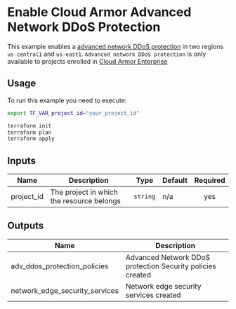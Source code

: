 # Enable Cloud Armor Advanced Network DDoS Protection

This example enables a [advanced network DDoS protection](https://cloud.google.com/armor/docs/armor-enterprise-overview#advanced_network_ddos_protection) in two regions `us-central1` and `us-east1`. `Advanced network DDoS protection` is only available to projects enrolled in [Cloud Armor Enterprise](https://cloud.google.com/armor/docs/armor-enterprise-overview)

## Usage

To run this example you need to execute:

```bash
export TF_VAR_project_id="your_project_id"
```

```bash
terraform init
terraform plan
terraform apply
```

<!-- BEGINNING OF PRE-COMMIT-TERRAFORM DOCS HOOK -->
## Inputs

| Name | Description | Type | Default | Required |
|------|-------------|------|---------|:--------:|
| project\_id | The project in which the resource belongs | `string` | n/a | yes |

## Outputs

| Name | Description |
|------|-------------|
| adv\_ddos\_protection\_policies | Advanced Network DDoS protection Security policies created |
| network\_edge\_security\_services | Network edge security services created |

<!-- END OF PRE-COMMIT-TERRAFORM DOCS HOOK -->
